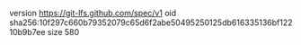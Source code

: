 version https://git-lfs.github.com/spec/v1
oid sha256:10f297c660b79352079c65d6f2abe50495250125db616335136bf12210b9b7ee
size 580
